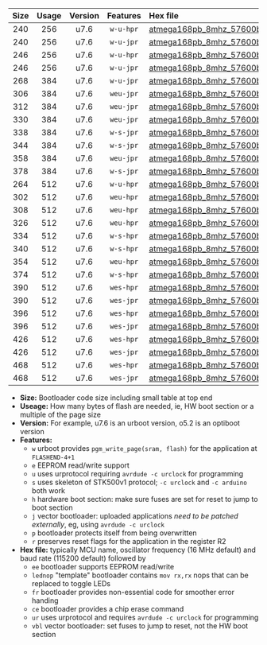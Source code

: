 |Size|Usage|Version|Features|Hex file|
|:-:|:-:|:-:|:-:|:--|
|240|256|u7.6|`w-u-hpr`|[atmega168pb_8mhz_57600bps_ur.hex](https://raw.githubusercontent.com/stefanrueger/urboot/main//atmega168pb_8mhz_57600bps_ur.hex)|
|240|256|u7.6|`w-u-jpr`|[atmega168pb_8mhz_57600bps_ur_vbl.hex](https://raw.githubusercontent.com/stefanrueger/urboot/main//atmega168pb_8mhz_57600bps_ur_vbl.hex)|
|246|256|u7.6|`w-u-hpr`|[atmega168pb_8mhz_57600bps_lednop_ur.hex](https://raw.githubusercontent.com/stefanrueger/urboot/main//atmega168pb_8mhz_57600bps_lednop_ur.hex)|
|246|256|u7.6|`w-u-jpr`|[atmega168pb_8mhz_57600bps_lednop_ur_vbl.hex](https://raw.githubusercontent.com/stefanrueger/urboot/main//atmega168pb_8mhz_57600bps_lednop_ur_vbl.hex)|
|268|384|u7.6|`w-u-jpr`|[atmega168pb_8mhz_57600bps_lednop_fr_ur_vbl.hex](https://raw.githubusercontent.com/stefanrueger/urboot/main//atmega168pb_8mhz_57600bps_lednop_fr_ur_vbl.hex)|
|306|384|u7.6|`weu-jpr`|[atmega168pb_8mhz_57600bps_ee_ur_vbl.hex](https://raw.githubusercontent.com/stefanrueger/urboot/main//atmega168pb_8mhz_57600bps_ee_ur_vbl.hex)|
|312|384|u7.6|`weu-jpr`|[atmega168pb_8mhz_57600bps_ee_lednop_ur_vbl.hex](https://raw.githubusercontent.com/stefanrueger/urboot/main//atmega168pb_8mhz_57600bps_ee_lednop_ur_vbl.hex)|
|330|384|u7.6|`weu-jpr`|[atmega168pb_8mhz_57600bps_ee_lednop_fr_ur_vbl.hex](https://raw.githubusercontent.com/stefanrueger/urboot/main//atmega168pb_8mhz_57600bps_ee_lednop_fr_ur_vbl.hex)|
|338|384|u7.6|`w-s-jpr`|[atmega168pb_8mhz_57600bps_vbl.hex](https://raw.githubusercontent.com/stefanrueger/urboot/main//atmega168pb_8mhz_57600bps_vbl.hex)|
|344|384|u7.6|`w-s-jpr`|[atmega168pb_8mhz_57600bps_lednop_vbl.hex](https://raw.githubusercontent.com/stefanrueger/urboot/main//atmega168pb_8mhz_57600bps_lednop_vbl.hex)|
|358|384|u7.6|`weu-jpr`|[atmega168pb_8mhz_57600bps_ee_lednop_fr_ce_ur_vbl.hex](https://raw.githubusercontent.com/stefanrueger/urboot/main//atmega168pb_8mhz_57600bps_ee_lednop_fr_ce_ur_vbl.hex)|
|378|384|u7.6|`w-s-jpr`|[atmega168pb_8mhz_57600bps_lednop_fr_vbl.hex](https://raw.githubusercontent.com/stefanrueger/urboot/main//atmega168pb_8mhz_57600bps_lednop_fr_vbl.hex)|
|264|512|u7.6|`w-u-hpr`|[atmega168pb_8mhz_57600bps_lednop_fr_ur.hex](https://raw.githubusercontent.com/stefanrueger/urboot/main//atmega168pb_8mhz_57600bps_lednop_fr_ur.hex)|
|302|512|u7.6|`weu-hpr`|[atmega168pb_8mhz_57600bps_ee_ur.hex](https://raw.githubusercontent.com/stefanrueger/urboot/main//atmega168pb_8mhz_57600bps_ee_ur.hex)|
|308|512|u7.6|`weu-hpr`|[atmega168pb_8mhz_57600bps_ee_lednop_ur.hex](https://raw.githubusercontent.com/stefanrueger/urboot/main//atmega168pb_8mhz_57600bps_ee_lednop_ur.hex)|
|326|512|u7.6|`weu-hpr`|[atmega168pb_8mhz_57600bps_ee_lednop_fr_ur.hex](https://raw.githubusercontent.com/stefanrueger/urboot/main//atmega168pb_8mhz_57600bps_ee_lednop_fr_ur.hex)|
|334|512|u7.6|`w-s-hpr`|[atmega168pb_8mhz_57600bps.hex](https://raw.githubusercontent.com/stefanrueger/urboot/main//atmega168pb_8mhz_57600bps.hex)|
|340|512|u7.6|`w-s-hpr`|[atmega168pb_8mhz_57600bps_lednop.hex](https://raw.githubusercontent.com/stefanrueger/urboot/main//atmega168pb_8mhz_57600bps_lednop.hex)|
|354|512|u7.6|`weu-hpr`|[atmega168pb_8mhz_57600bps_ee_lednop_fr_ce_ur.hex](https://raw.githubusercontent.com/stefanrueger/urboot/main//atmega168pb_8mhz_57600bps_ee_lednop_fr_ce_ur.hex)|
|374|512|u7.6|`w-s-hpr`|[atmega168pb_8mhz_57600bps_lednop_fr.hex](https://raw.githubusercontent.com/stefanrueger/urboot/main//atmega168pb_8mhz_57600bps_lednop_fr.hex)|
|390|512|u7.6|`wes-hpr`|[atmega168pb_8mhz_57600bps_ee.hex](https://raw.githubusercontent.com/stefanrueger/urboot/main//atmega168pb_8mhz_57600bps_ee.hex)|
|390|512|u7.6|`wes-jpr`|[atmega168pb_8mhz_57600bps_ee_vbl.hex](https://raw.githubusercontent.com/stefanrueger/urboot/main//atmega168pb_8mhz_57600bps_ee_vbl.hex)|
|396|512|u7.6|`wes-hpr`|[atmega168pb_8mhz_57600bps_ee_lednop.hex](https://raw.githubusercontent.com/stefanrueger/urboot/main//atmega168pb_8mhz_57600bps_ee_lednop.hex)|
|396|512|u7.6|`wes-jpr`|[atmega168pb_8mhz_57600bps_ee_lednop_vbl.hex](https://raw.githubusercontent.com/stefanrueger/urboot/main//atmega168pb_8mhz_57600bps_ee_lednop_vbl.hex)|
|426|512|u7.6|`wes-hpr`|[atmega168pb_8mhz_57600bps_ee_lednop_fr.hex](https://raw.githubusercontent.com/stefanrueger/urboot/main//atmega168pb_8mhz_57600bps_ee_lednop_fr.hex)|
|426|512|u7.6|`wes-jpr`|[atmega168pb_8mhz_57600bps_ee_lednop_fr_vbl.hex](https://raw.githubusercontent.com/stefanrueger/urboot/main//atmega168pb_8mhz_57600bps_ee_lednop_fr_vbl.hex)|
|468|512|u7.6|`wes-hpr`|[atmega168pb_8mhz_57600bps_ee_lednop_fr_ce.hex](https://raw.githubusercontent.com/stefanrueger/urboot/main//atmega168pb_8mhz_57600bps_ee_lednop_fr_ce.hex)|
|468|512|u7.6|`wes-jpr`|[atmega168pb_8mhz_57600bps_ee_lednop_fr_ce_vbl.hex](https://raw.githubusercontent.com/stefanrueger/urboot/main//atmega168pb_8mhz_57600bps_ee_lednop_fr_ce_vbl.hex)|

- **Size:** Bootloader code size including small table at top end
- **Useage:** How many bytes of flash are needed, ie, HW boot section or a multiple of the page size
- **Version:** For example, u7.6 is an urboot version, o5.2 is an optiboot version
- **Features:**
  + `w` urboot provides `pgm_write_page(sram, flash)` for the application at `FLASHEND-4+1`
  + `e` EEPROM read/write support
  + `u` uses urprotocol requiring `avrdude -c urclock` for programming
  + `s` uses skeleton of STK500v1 protocol; `-c urclock` and `-c arduino` both work
  + `h` hardware boot section: make sure fuses are set for reset to jump to boot section
  + `j` vector bootloader: uploaded applications *need to be patched externally*, eg, using `avrdude -c urclock`
  + `p` bootloader protects itself from being overwritten
  + `r` preserves reset flags for the application in the register R2
- **Hex file:** typically MCU name, oscillator frequency (16 MHz default) and baud rate (115200 default) followed by
  + `ee` bootloader supports EEPROM read/write
  + `lednop` "template" bootloader contains `mov rx,rx` nops that can be replaced to toggle LEDs
  + `fr` bootloader provides non-essential code for smoother error handing
  + `ce` bootloader provides a chip erase command
  + `ur` uses urprotocol and requires `avrdude -c urclock` for programming
  + `vbl` vector bootloader: set fuses to jump to reset, not the HW boot section
